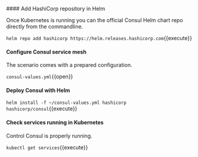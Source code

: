 #### Add HashiCorp repository in Helm

Once Kubernetes is running you can the official Consul Helm chart repo directly from the commandline.

`helm repo add hashicorp https://helm.releases.hashicorp.com`{{execute}}

#### Configure Consul service mesh

The scenario comes with a prepared configuration.

`consul-values.yml`{{open}}

#### Deploy Consul with Helm

`helm install -f ~/consul-values.yml hashicorp hashicorp/consul`{{execute}}

#### Check services running in Kubernetes

Control Consul is properly running.

`kubectl get services`{{execute}}

